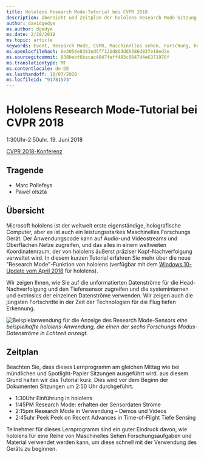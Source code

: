 ```yaml
---
title: Hololens Research Mode-Tutorial bei CVPR 2018
description: Übersicht und Zeitplan der hololens Research Mode-Sitzung, die auf der CVPR-Konferenz am 19. Juni 2018 übermittelt werden soll.
author: davidgedye
ms.author: dgedye
ms.date: 2/28/2018
ms.topic: article
keywords: Event, Research Mode, CVPR, Maschinelles sehen, Forschung, hololens
ms.openlocfilehash: be3056e8383ed5ff12bd86ddd9386d837e10ed2e
ms.sourcegitcommit: 838bebf6bacac4047feff493c0847d4e6371976f
ms.translationtype: MT
ms.contentlocale: de-DE
ms.lasthandoff: 10/07/2020
ms.locfileid: "91781573"
---
```

# <a name="hololens-research-mode-tutorial-at-cvpr-2018"></a>Hololens Research Mode-Tutorial bei CVPR 2018
1:30Uhr-2:50uhr. 19. Juni 2018

[CVPR 2018-Konferenz](https://cvpr2018.thecvf.com/)

## <a name="presenters"></a>Tragende
* Marc Pollefeys
* Pawel olszta

## <a name="overview"></a>Übersicht
Microsoft hololens ist der weltweit erste eigenständige, holografische Computer, aber es ist auch ein leistungsstarkes Maschinelles Forschungs Gerät.
Der Anwendungscode kann auf Audio-und Videostreams und Oberflächen Netze zugreifen, und das alles in einem weltweiten Koordinatenraum, der von hololens äußerst präziser Kopf-Nachverfolgung verwaltet wird. In diesem kurzen Tutorial erfahren Sie mehr über die neue "Research Mode"-Funktion von hololens (verfügbar mit dem [Windows 10-Update vom April 2018](https://docs.microsoft.com/windows/mixed-reality/enthusiast-guide/release-notes-april-2018) für hololens).

Wir zeigen Ihnen, wie Sie auf die unformatierten Datenströme für die Head-Nachverfolgung und den Tiefensensor zugreifen und die systeminternen und extrinsics der einzelnen Datenströme verwenden.  Wir zeigen auch die jüngsten Fortschritte in der Zeit der Technologien für die Flug tiefen Erkennung.

![Beispielanwendung für die Anzeige des Research Mode-Sensors ](../develop/platform-capabilities-and-apis/images/sensor-stream-viewer.jpg)
 *eine beispielhafte hololens-Anwendung, die einen der sechs Forschungs Modus-Datenströme in Echtzeit anzeigt.*

## <a name="schedule"></a>Zeitplan
Beachten Sie, dass dieses Lernprogramm am gleichen Mittag wie bei mündlichen und Spotlight-Papier Sitzungen ausgeführt wird. aus diesem Grund halten wir das Tutorial kurz.
Dies wird vor dem Beginn der Dokumenten Sitzungen um 2:50 Uhr durchgeführt.

- 1:30Uhr Einführung in hololens 
- 1:45PM Research Mode: erhalten der Sensordaten Ströme 
- 2:15pm Research Mode in Verwendung – Demos und Videos 
- 2:45uhr Peek Peek on Recent Advances in Time-of-Flight Tiefe Sensing 

Teilnehmer für dieses Lernprogramm sind ein guter Eindruck davon, wie hololens für eine Reihe von Maschinelles Sehen Forschungsaufgaben und Material verwendet werden kann, um diese schnell mit der Verwendung des Geräts zu beginnen.
